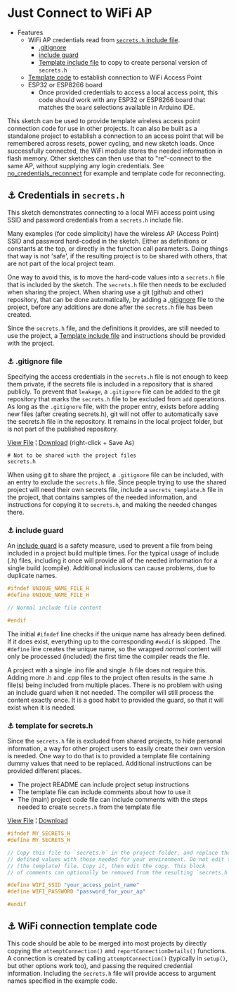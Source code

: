 # Just Connect to WiFi AP

* Features
  * WiFi AP credentials read from [`secrets.h` include file](#link_secrets).
    * [.gitignore](#link_git_ignore)
    * [include guard](#link_include_guard)
    * [Template include file](#link_template_secrets) to copy to create personal version of `secrets.h`
  * [Template code](#link_template_code) to establish connection to WiFi Access Point
  * ESP32 or ESP8266 board
    * Once provided credentials to access a local access point, this code should work with any ESP32 or ESP8266 board that matches the `board` selections available in Arduino IDE.

This sketch can be used to provide template wireless access point connection code for use in other projects. It can also be built as a standalone project to establish a connection to an access point that will be remembered across resets, power cycling, and new sketch loads. Once successfully connected, the WiFi module stores the needed information in flash memory. Other sketches can then use that to "re"-connect to the same AP, without supplying any login credentials. See
[no_credentials_reconnect](../no_credentials_reconnect/)
for example and template code for reconnecting.

<!--
* [Link](#link_link)
## <a name="link_link">⚓</a> Link
-->

## <a name="link_secrets">⚓</a> Credentials in `secrets.h`

This sketch demonstrates connecting to a local WiFi access point using SSID and password credentials from a `secrets.h` include file.

Many examples (for code simplicity) have the wireless AP (Access Point) SSID and password hard-coded in the sketch. Either as definitions or constants at the top, or directly in the function call parameters. Doing things that way is not 'safe', if the resulting project is to be shared with others, that are not part of the local project team.

One way to avoid this, is to move the hard-code values into a `secrets.h` file that is included by the sketch. The `secrets.h` file then needs to be excluded when sharing the project. When sharing use a git (github and other) repository, that can be done automatically, by adding a [.gitignore](#link_git_ignore) file to the project, before any additions are done after the `secrets.h` file has been created.

Since the `secrets.h` file, and the definitions it provides, are still needed to use the project, a [Template include file](#link_template_secrets) and instructions should be provided with the project.

### <a name="link_git_ignore">⚓</a> .gitignore file

Specifying the access credentials in the `secrets.h` file is not enough to keep them private, if the secrets file is included in a repository that is shared publicly. To prevent that `leakage`, a `.gitignore` file can be added to the git repository that marks the `secrets.h` file to be excluded from `add` operations. As long as the `.gitignore` file, with the proper entry, exists before adding new files (after creating secrets.h), git will not offer to automatically save the secrets.h file in the repository. It remains in the local project folder, but is not part of the published repository.

[View File](https://github.com/mMerlin/esduino/blob/main/.gitignore) ¦ [Download](https://raw.githubusercontent.com/mMerlin/esduino/main/.gitignore) (right-click + Save As)

```.gitignore
# Not to be shared with the project files
secrets.h
```

When using git to share the project, a `.gitignore` file can be included, with an entry to exclude the `secrets.h` file. Since people trying to use the shared project will need their own secrets file, include a `secrets_template.h` file in the project, that contains samples of the needed information, and instructions for copying it to `secrets.h`, and making the needed changes there.

### <a name="link_include_guard">⚓</a> include guard

An [include guard](https://en.wikipedia.org/wiki/Include_guard) is a safety measure, used to prevent a file from being included in a project build multiple times. For the typical usage of include (.h) files, including it once will provide all of the needed information for a single build (compile). Additional inclusions can cause problems, due to duplicate names.

```c++
#ifndef UNIQUE_NAME_FILE_H
#define UNIQUE_NAME_FILE_H

// Normal include file content

#endif
```

The initial `#ifndef` line checks if the unique name has already been defined. If it does exist, everything up to the corresponding `#endif` is skipped. The `#define` line creates the unique name, so the wrapped *normal* content will only be processed (included) the first time the compiler reads the file.

A project with a single .ino file and single .h file does not require this. Adding more .h and .cpp files to the project often results in the same .h file(s) being included from multiple places. There is no problem with using an include guard when it not needed. The compiler will still process the content exactly once. It is a good habit to provided the guard, so that it will exist when it is needed.

### <a name="link_template_secrets">⚓</a> template for secrets.h

Since the `secrets.h` file is excluded from shared projects, to hide personal information, a way for other project users to easily create their own version is needed. One way to do that is to provided a template file containing dummy values that need to be replaced. Additional instructions can be provided different places.

* The project README can include project setup instructions
* The template file can include comments about how to use it
* The (main) project code file can include comments with the steps needed to create `secrets.h` from the template file

[View File](https://github.com/mMerlin/esduino/blob/main/just_connect_wifi_ap/template_secrets.h) ¦ [Download](template_secrets.h)

```c++
#ifndef MY_SECRETS_H
#define MY_SECRETS_H

// Copy this file to `secrets.h` in the project folder, and replace the dummy
// defined values with those needed for your environment. Do not edit this
// (the template) file. Copy it, then edit the copy. This block
// of comments can optionally be removed from the resulting `secrets.h` file.

#define WIFI_SSID "your_access_point_name"
#define WIFI_PASSWORD "password_for_your_ap"

#endif
```

## <a name="link_template_code">⚓</a> WiFi connection template code

This code should be able to be merged into most projects by directly copying the `attemptConnection()` and `reportConnectionDetails()` functions. A connection is created by calling `attemptConnection()` (typically in `setup()`, but other options work too), and passing the required credential information. Including the `secrets.h` file will provide access to argument names specified in the example code.
